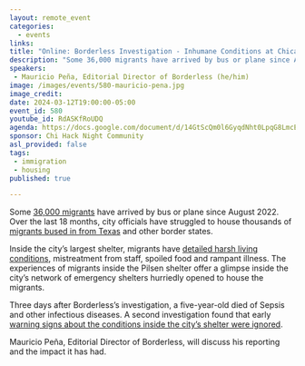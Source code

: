 ```yaml
---
layout: remote_event
categories:
  - events
links: 
title: "Online: Borderless Investigation - Inhumane Conditions at Chicago’s Largest Shelter"
description: "Some 36,000 migrants have arrived by bus or plane since August 2022.  Inside the city’s largest shelter, migrants have detailed harsh living conditions, mistreatment from staff, spoiled food and rampant illness. Three days after Borderless’s investigation, a five-year-old died of Sepsis and other infectious diseases. A second investigation found that early warning signs about the conditions inside the city’s shelter were ignored. Mauricio Peña, Editorial Director of Borderless, will discuss his reporting and the impact it has had."
speakers:
 - Mauricio Peña, Editorial Director of Borderless (he/him)
image: /images/events/580-mauricio-pena.jpg
image_credit:
date: 2024-03-12T19:00:00-05:00
event_id: 580
youtube_id: RdASKfRoUDQ
agenda: https://docs.google.com/document/d/14GtScQm0l6GyqdNht0LpqG8LmcEF7i3COjNJ06PaTj8/edit#
sponsor: Chi Hack Night Community
asl_provided: false
tags:
 - immigration
 - housing
published: true

---
```


Some [36,000 migrants](https://www.chicago.gov/city/en/sites/texas-new-arrivals/home/Dashboard.html) have arrived by bus or plane since August 2022.  Over the last 18 months, city officials have struggled to house thousands of [migrants bused in from Texas](https://borderlessmag.org/category/after-the-buses-venezuelan-migrants-chicago/) and other border states. 

Inside the city’s largest shelter, migrants have [detailed harsh living conditions](https://borderlessmag.org/2023/12/14/investigation-chicago-migrant-shelter-pilsen-dangerous/), mistreatment from staff, spoiled food and rampant illness. The experiences of migrants inside the Pilsen shelter offer a glimpse inside the city’s network of emergency shelters hurriedly opened to house the migrants. 

Three days after Borderless’s investigation, a five-year-old died of Sepsis and other infectious diseases. A second investigation found that early [warning signs about the conditions inside the city’s shelter were ignored](https://borderlessmag.org/2024/02/27/chicago-pilsen-shelter-migrant-crisis-jean-carlos-martinez-sepsis-brandon-johnson/).

Mauricio Peña, Editorial Director of Borderless, will discuss his reporting and the impact it has had.